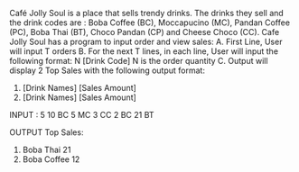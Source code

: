 Café Jolly Soul is a place that sells trendy drinks. The drinks they sell and the drink codes are : Boba Coffee (BC), Moccapucino (MC), Pandan Coffee (PC), Boba Thai (BT), Choco Pandan (CP) and Cheese Choco (CC). Cafe Jolly Soul has a program to input order and view sales:
A. First Line, User will input T orders
B. For the next T lines, in each line, User will input the following format: N [Drink Code]
N is the order quantity
C. Output will display 2 Top Sales with the following output format:
1. [Drink Names] [Sales Amount]
2. [Drink Names] [Sales Amount]

INPUT
:
5
10 BC
5 MC
3 CC
2 BC
21 BT

OUTPUT
Top Sales:
1. Boba Thai 21
2. Boba Coffee 12
